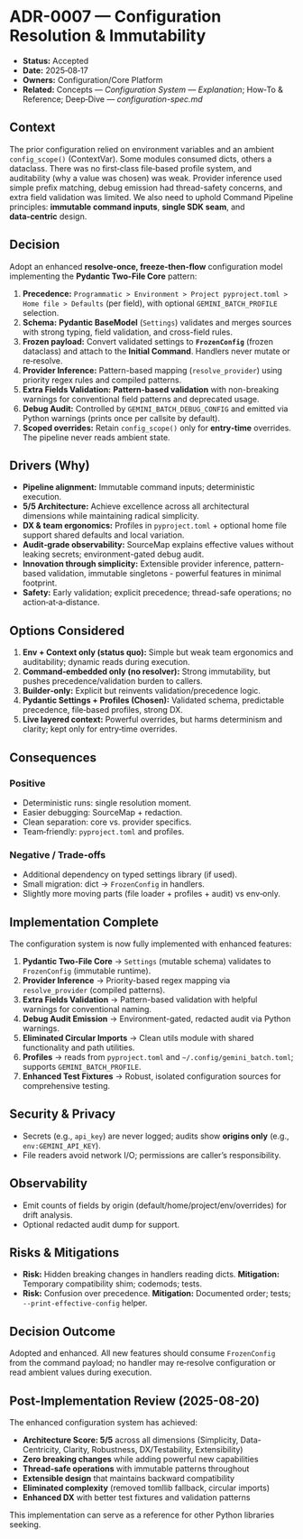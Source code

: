 # ADR-0007 — Configuration Resolution & Immutability

* **Status:** Accepted
* **Date:** 2025‑08‑17
* **Owners:** Configuration/Core Platform
* **Related:** Concepts — *Configuration System — Explanation*; How‑To & Reference; Deep‑Dive — *configuration-spec.md*

## Context

The prior configuration relied on environment variables and an ambient `config_scope()` (ContextVar). Some modules consumed dicts, others a dataclass. There was no first‑class file‑based profile system, and auditability (why a value was chosen) was weak. Provider inference used simple prefix matching, debug emission had thread-safety concerns, and extra field validation was limited. We also need to uphold Command Pipeline principles: **immutable command inputs**, **single SDK seam**, and **data‑centric** design.

## Decision

Adopt an enhanced **resolve‑once, freeze‑then‑flow** configuration model implementing the **Pydantic Two-File Core** pattern:

1. **Precedence:** `Programmatic > Environment > Project pyproject.toml > Home file > Defaults` (per field), with optional `GEMINI_BATCH_PROFILE` selection.
2. **Schema:** **Pydantic BaseModel** (`Settings`) validates and merges sources with strong typing, field validation, and cross-field rules.
3. **Frozen payload:** Convert validated settings to **`FrozenConfig`** (frozen dataclass) and attach to the **Initial Command**. Handlers never mutate or re‑resolve.
4. **Provider Inference:** Pattern-based mapping (`resolve_provider`) using priority regex rules and compiled patterns.
5. **Extra Fields Validation:** **Pattern-based validation** with non-breaking warnings for conventional field patterns and deprecated usage.
6. **Debug Audit:** Controlled by `GEMINI_BATCH_DEBUG_CONFIG` and emitted via Python warnings (prints once per callsite by default).
7. **Scoped overrides:** Retain `config_scope()` only for **entry‑time** overrides. The pipeline never reads ambient state.

## Drivers (Why)

* **Pipeline alignment:** Immutable command inputs; deterministic execution.
* **5/5 Architecture:** Achieve excellence across all architectural dimensions while maintaining radical simplicity.
* **DX & team ergonomics:** Profiles in `pyproject.toml` + optional home file support shared defaults and local variation.
* **Audit‑grade observability:** SourceMap explains effective values without leaking secrets; environment-gated debug audit.
* **Innovation through simplicity:** Extensible provider inference, pattern-based validation, immutable singletons - powerful features in minimal footprint.
* **Safety:** Early validation; explicit precedence; thread-safe operations; no action‑at‑a‑distance.

## Options Considered

1. **Env + Context only (status quo):** Simple but weak team ergonomics and auditability; dynamic reads during execution.
2. **Command‑embedded only (no resolver):** Strong immutability, but pushes precedence/validation burden to callers.
3. **Builder‑only:** Explicit but reinvents validation/precedence logic.
4. **Pydantic Settings + Profiles (Chosen):** Validated schema, predictable precedence, file‑based profiles, strong DX.
5. **Live layered context:** Powerful overrides, but harms determinism and clarity; kept only for entry‑time overrides.

## Consequences

### Positive

* Deterministic runs: single resolution moment.
* Easier debugging: SourceMap + redaction.
* Clean separation: core vs. provider specifics.
* Team‑friendly: `pyproject.toml` and profiles.

### Negative / Trade‑offs

* Additional dependency on typed settings library (if used).
* Small migration: dict → `FrozenConfig` in handlers.
* Slightly more moving parts (file loader + profiles + audit) vs env‑only.

## Implementation Complete

The configuration system is now fully implemented with enhanced features:

1. **Pydantic Two-File Core** → `Settings` (mutable schema) validates to `FrozenConfig` (immutable runtime).
2. **Provider Inference** → Priority-based regex mapping via `resolve_provider` (compiled patterns).
3. **Extra Fields Validation** → Pattern-based validation with helpful warnings for conventional naming.
4. **Debug Audit Emission** → Environment-gated, redacted audit via Python warnings.
5. **Eliminated Circular Imports** → Clean utils module with shared functionality and path utilities.
6. **Profiles** → reads from `pyproject.toml` and `~/.config/gemini_batch.toml`; supports `GEMINI_BATCH_PROFILE`.
7. **Enhanced Test Fixtures** → Robust, isolated configuration sources for comprehensive testing.

## Security & Privacy

* Secrets (e.g., `api_key`) are never logged; audits show **origins only** (e.g., `env:GEMINI_API_KEY`).
* File readers avoid network I/O; permissions are caller’s responsibility.

## Observability

* Emit counts of fields by origin (default/home/project/env/overrides) for drift analysis.
* Optional redacted audit dump for support.

## Risks & Mitigations

* **Risk:** Hidden breaking changes in handlers reading dicts.
  **Mitigation:** Temporary compatibility shim; codemods; tests.
* **Risk:** Confusion over precedence.
  **Mitigation:** Documented order; tests; `--print-effective-config` helper.

## Decision Outcome

Adopted and enhanced. All new features should consume `FrozenConfig` from the command payload; no handler may re‑resolve configuration or read ambient values during execution.

## Post-Implementation Review (2025-08-20)

The enhanced configuration system has achieved:

* **Architecture Score: 5/5** across all dimensions (Simplicity, Data-Centricity, Clarity, Robustness, DX/Testability, Extensibility)
* **Zero breaking changes** while adding powerful new capabilities
* **Thread-safe operations** with immutable patterns throughout
* **Extensible design** that maintains backward compatibility
* **Eliminated complexity** (removed tomllib fallback, circular imports)
* **Enhanced DX** with better test fixtures and validation patterns

This implementation can serve as a reference for other Python libraries seeking.
